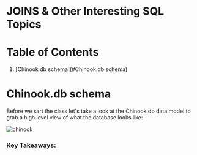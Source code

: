 # JOINS & Other Interesting SQL Topics
# Table of Contents
1. [Chinook db schema](#Chinook.db schema)

# Chinook.db schema
Before we sart the class let's take a look at the Chinook.db data model to grab a high level view of what the database looks like:

![chinook](https://schemaspy.org/sample/diagrams/summary/relationships.real.compact.png)

### Key Takeaways:

